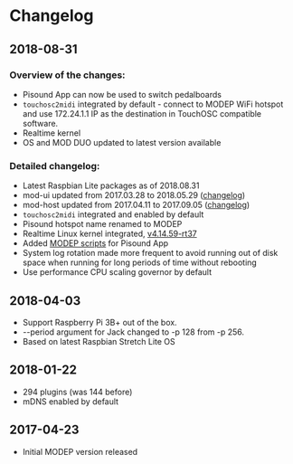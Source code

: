 # Changelog

## 2018-08-31

### Overview of the changes:

* Pisound App can now be used to switch pedalboards
* `touchosc2midi` integrated by default - connect to MODEP WiFi hotspot and use 172.24.1.1 IP as the destination in TouchOSC compatible software.
* Realtime kernel
* OS and MOD DUO updated to latest version available

### Detailed changelog:

* Latest Raspbian Lite packages as of 2018.08.31
* mod-ui updated from 2017.03.28 to 2018.05.29 ([changelog](https://github.com/BlokasLabs/mod-ui/pull/3))
* mod-host updated from 2017.04.11 to 2017.09.05 ([changelog](https://github.com/BlokasLabs/mod-host/pull/1/commits/1726ad06b11323da7e1aaed690ff8aef91f702b5))
* `touchosc2midi` integrated and enabled by default
* Pisound hotspot name renamed to MODEP
* Realtime Linux kernel integrated, [v4.14.59-rt37](https://github.com/BlokasLabs/rpi-kernel-rt/releases/tag/v4.14.59-rt37)
* Added [MODEP scripts](https://github.com/BlokasLabs/modep-ctl-scripts) for Pisound App
* System log rotation made more frequent to avoid running out of disk space when running for long periods of time without rebooting
* Use performance CPU scaling governor by default

## 2018-04-03

* Support Raspberry Pi 3B+ out of the box.
* --period argument for Jack changed to -p 128 from -p 256.
* Based on latest Raspbian Stretch Lite OS

## 2018-01-22

* 294 plugins (was 144 before)
* mDNS enabled by default

## 2017-04-23

* Initial MODEP version released